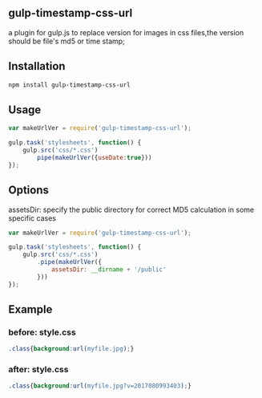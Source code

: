 ## gulp-timestamp-css-url

a plugin for gulp.js to replace version for images in css files,the version should be file's md5 or time stamp;

## Installation

```bash
npm install gulp-timestamp-css-url
```

## Usage

```js
var makeUrlVer = require('gulp-timestamp-css-url');

gulp.task('stylesheets', function() {
    gulp.src('css/*.css')
        pipe(makeUrlVer({useDate:true}))
});
```

## Options

assetsDir: specify the public directory for correct MD5 calculation in some specific cases

```js
var makeUrlVer = require('gulp-timestamp-css-url');

gulp.task('stylesheets', function() {
    gulp.src('css/*.css')
        .pipe(makeUrlVer({
            assetsDir: __dirname + '/public'
        }))
});
```

## Example

### before: style.css

```css
.class{background:url(myfile.jpg);}    
```

### after: style.css

```css
.class{background:url(myfile.jpg?v=2017080993403);}

```



